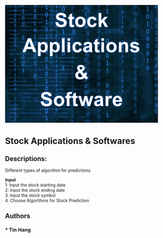 <img src="Stock_Apps.PNG">


# Stock Applications & Softwares  

## Descriptions:
Different types of algorithm for predictions

__Input__  
1: Input the stock starting date  
2: Input the stock ending date  
3. Input the stock symbol  
4. Choose Algorithms for Stock Prediction  

## Authors  
### * Tin Hang  
